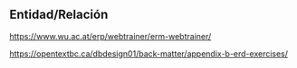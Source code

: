 ## Entidad/Relación
https://www.wu.ac.at/erp/webtrainer/erm-webtrainer/

https://opentextbc.ca/dbdesign01/back-matter/appendix-b-erd-exercises/
